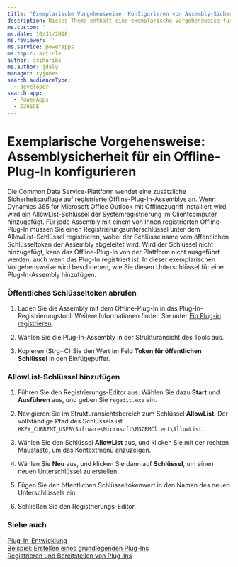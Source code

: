```yaml
---
title: 'Exemplarische Vorgehensweise: Konfigurieren von Assembly-Sicherheit für ein Offline-Plug-In (Common Data Service) | Microsoft Docs'
description: Dieses Thema enthält eine exemplarische Vorgehensweise für das Konfigurieren einer Assemblysicherheit für ein Offline-Plug-In.
ms.custom: ''
ms.date: 10/31/2018
ms.reviewer: ''
ms.service: powerapps
ms.topic: article
author: sriharibs
ms.author: jdaly
manager: ryjones
search.audienceType:
  - developer
search.app:
  - PowerApps
  - D365CE
---
```

# <a name="walkthrough-configure-assembly-security-for-an-offline-plug-in"></a>Exemplarische Vorgehensweise: Assemblysicherheit für ein Offline-Plug-In konfigurieren

Die Common Data Service-Plattform wendet eine zusätzliche Sicherheitsauflage auf registrierte Offline-Plug-In-Assemblys an. Wenn Dynamics 365 for Microsoft Office Outlook mit Offlinezugriff installiert wird, wird ein AllowList-Schlüssel der Systemregistrierung im Clientcomputer hinzugefügt. Für jede Assembly mit einem von Ihnen registrierten Offline-Plug-In müssen Sie einen Registrierungsunterschlüssel unter dem AllowList-Schlüssel registrieren, wobei der Schlüsselname vom öffentlichen Schlüsseltoken der Assembly abgeleitet wird. Wird der Schlüssel nicht hinzugefügt, kann das Offline-Plug-In von der Plattform nicht ausgeführt werden, auch wenn das Plug-In registriert ist. In dieser exemplarischen Vorgehensweise wird beschrieben, wie Sie diesen Unterschlüssel für eine Plug-In-Assembly hinzufügen.  
  
### <a name="get-the-public-key-token"></a>Öffentliches Schlüsseltoken abrufen  
  
1.  Laden Sie die Assembly mit dem Offline-Plug-In in das Plug-In-Registrierungstool. Weitere Informationen finden Sie unter [Ein Plug-in registrieren](../register-plug-in.md).  
  
2.  Wählen Sie die Plug-In-Assembly in der Strukturansicht des Tools aus.  
  
3.  Kopieren (Strg+C) Sie den Wert im Feld **Token für öffentlichen Schlüssel** in den Einfügepuffer.  
  
### <a name="add-an-allowlist-key"></a>AllowList-Schlüssel hinzufügen  
  
1.  Führen Sie den Registrierungs-Editor aus. Wählen Sie dazu **Start** und **Ausführen** aus, und geben Sie `regedit.exe` ein.  
  
2.  Navigieren Sie im Strukturansichtsbereich zum Schlüssel **AllowList**. Der vollständige Pfad des Schlüssels ist `HKEY_CURRENT_USER\Software\Microsoft\MSCRMClient\AllowList`.  
  
3.  Wählen Sie den Schlüssel **AllowList** aus, und klicken Sie mit der rechten Maustaste, um das Kontextmenü anzuzeigen.  
  
4.  Wählen Sie **Neu** aus, und klicken Sie dann auf **Schlüssel**, um einen neuen Unterschlüssel zu erstellen.  
  
5.  Fügen Sie den öffentlichen Schlüsseltokenwert in den Namen des neuen Unterschlüssels ein.  
  
6.  Schließen Sie den Registrierungs-Editor.  
  
### <a name="see-also"></a>Siehe auch  
 [Plug-In-Entwicklung](/dynamics365/customer-engagement/developer/plugin-development)   
 [Beispiel: Erstellen eines grundlegenden Plug-Ins](../org-service/samples/basic-followup-plugin.md)   
 [Registrieren und Bereitstellen von Plug-Ins](/dynamics365/customer-engagement/developer/register-deploy-plugins)